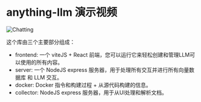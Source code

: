 # anything-llm 演示视频
![Chatting](https://github.com/Mintplex-Labs/anything-llm/assets/16845892/cfc5f47c-bd91-4067-986c-f3f49621a859)

这个库由三个主要部分组成：

- frontend: 一个 viteJS + React 前端，您可以运行它来轻松创建和管理LLM可以使用的所有内容。
- server: 一个 NodeJS express 服务器，用于处理所有交互并进行所有向量数据库  和 LLM 交互。
- docker: Docker 指令和构建过程 + 从源代码构建的信息。
- collector: NodeJS express 服务器，用于从UI处理和解析文档。
